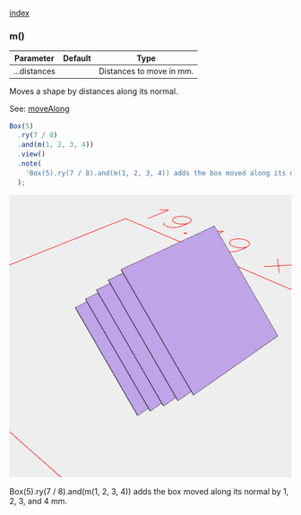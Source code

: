 [index](../../nb/api/index.md)
### m()
Parameter|Default|Type
---|---|---
|...distances||Distances to move in mm.

Moves a shape by distances along its normal.

See: [moveAlong](../../nb/api/m.md)

```JavaScript
Box(5)
  .ry(7 / 8)
  .and(m(1, 2, 3, 4))
  .view()
  .note(
    'Box(5).ry(7 / 8).and(m(1, 2, 3, 4)) adds the box moved along its normal by 1, 2, 3, and 4 mm.'
  );
```

![Image](m.md.0.png)

Box(5).ry(7 / 8).and(m(1, 2, 3, 4)) adds the box moved along its normal by 1, 2, 3, and 4 mm.
